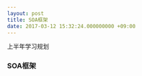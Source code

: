 ```yaml
---
layout: post
title: SOA框架
date: 2017-03-12 15:32:24.000000000 +09:00
---
```


上半年学习规划
### SOA框架  






[jekyll-docs]: http://jekyllrb.com/docs/home
[jekyll-gh]:   https://github.com/jekyll/jekyll
[jekyll-talk]: https://talk.jekyllrb.com/
